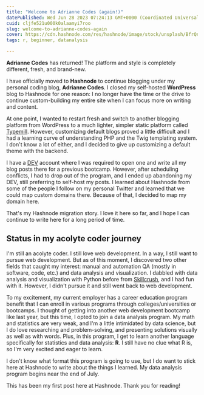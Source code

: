 ```yaml
---
title: "Welcome to Adrianne Codes (again!)"
datePublished: Wed Jun 28 2023 07:24:13 GMT+0000 (Coordinated Universal Time)
cuid: cljfe521u000k0alaamyi7roo
slug: welcome-to-adrianne-codes-again
cover: https://cdn.hashnode.com/res/hashnode/image/stock/unsplash/BfrQnKBulYQ/upload/ab1634a2d3b22dfd415c1f049f403eea.jpeg
tags: r, beginner, datanalysis

---
```


**Adrianne Codes** has returned! The platform and style is completely different, fresh, and brand-new.

I have officially moved to **Hashnode** to continue blogging under my personal coding blog, **Adrianne Codes**. I closed my self-hosted **WordPress** blog to Hashnode for one reason: I no longer have the time or the drive to continue custom-building my entire site when I can focus more on writing and content.

At one point, I wanted to restart fresh and switch to another blogging platform from WordPress to a much lighter, simpler static platform called [Typemill](https://typemill.net). However, customizing default blogs proved a little difficult and I had a learning curve of understanding PHP and the Twig templating system. I don't know a lot of either, and I decided to give up customizing a default theme with the backend.

I have a [DEV](https://dev.to/adriculous) account where I was required to open one and write all my blog posts there for a previous bootcamp. However, after scheduling conflicts, I had to drop out of the program, and I ended up abandoning my DEV, still preferring to self-host my posts. I learned about Hashnode from some of the people I follow on my personal Twitter and learned that we could map custom domains there. Because of that, I decided to map my domain here.

That's my Hashnode migration story. I love it here so far, and I hope I can continue to write here for a long period of time.

## Status in my acolyte coder journey
I'm still an acolyte coder. I still love web development. In a way, I still want to pursue web development. But as of this moment, I discovered two other fields that caught my interest: manual and automation QA (mostly in software, code, etc.) and data analysis and visualization. I dabbled with data analysis and visualization with Python before from [Skillcrush](https://skillcrush.com), and I had fun with it. However, I didn't pursue it and still went back to web development.

To my excitement, my current employer has a career education program benefit that I can enroll in various programs through colleges/universities or bootcamps. I thought of getting into another web development bootcamp like last year, but this time, I opted to join a data analysis program. My math and statistics are very weak, and I'm a little intimidated by data science, but I do love researching and problem-solving, and presenting solutions visually as well as with words. Plus, in this program, I get to learn another language specifically for statistics and data analysis: **R**. I still have no clue what R is, so I'm very excited and eager to learn.

I don't know what format this program is going to use, but I do want to stick here at Hashnode to write about the things I learned. My data analysis program begins near the end of July.

This has been my first post here at Hashnode. Thank you for reading!